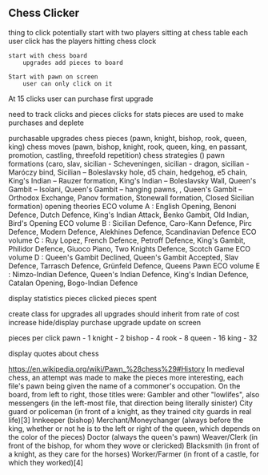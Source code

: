 Chess Clicker
-------------

thing to click
	potentially start with two players sitting at chess table
		each user click has the players hitting chess clock

	start with chess board
		upgrades add pieces to board

	Start with pawn on screen
		user can only click on it

At 15 clicks user can purchase first upgrade

need to track clicks and pieces
	clicks for stats
	pieces are used to make purchases and deplete

purchasable upgrades
	chess pieces (pawn, knight, bishop, rook, queen, king)
	chess moves (pawn, bishop, knight, rook, queen, king, en passant, promotion, castling, threefold repetition)
	chess strategies ()
	pawn formations (caro, slav, sicilian - Scheveningen, sicilian - dragon, sicilian - Maróczy bind, Sicilian – Boleslavsky hole, d5 chain, hedgehog, e5 chain, King's Indian – Rauzer formation, King's Indian – Boleslavsky Wall, Queen's Gambit – Isolani, Queen's Gambit – hanging pawns, , Queen's Gambit – Orthodox Exchange, Panov formation, Stonewall formation, Closed Sicilian formation)
	opening theories
		ECO volume A : English Opening, Benoni Defence, Dutch Defence, King's Indian Attack, Benko Gambit, Old Indian, Bird's Opening
		ECO volume B : Sicilian Defence, Caro-Kann Defence, Pirc Defence, Modern Defence, Alekhines Defence, Scandinavian Defence
		ECO volume C : Ruy Lopez, French Defence, Petroff Defence, King's Gambit, Philidor Defence, Giuoco Piano, Two Knights Defence, Scotch Game
		ECO volume D : Queen's Gambit Declined, Queen's Gambit Accepted, Slav Defence, Tarrasch Defence, Grünfeld Defence, Queens Pawn
		ECO volume E : Nimzo-Indian Defence, Queen's Indian Defence, King's Indian Defence, Catalan Opening, Bogo-Indian Defence

display statistics
	pieces clicked
	pieces spent

create class for upgrades
	all upgrades should inherit from
	rate of cost increase
	hide/display
	purchase upgrade
	update on screen

pieces per click
	pawn - 1
	knight - 2
	bishop - 4
	rook - 8
	queen - 16
	king - 32

display quotes about chess

https://en.wikipedia.org/wiki/Pawn_%28chess%29#History
In medieval chess, an attempt was made to make the pieces more interesting, each file's pawn being given the name of a commoner's occupation. On the board, from left to right, those titles were:
	Gambler and other "lowlifes", also messengers (in the left-most file, that direction being literally sinister)
	City guard or policeman (in front of a knight, as they trained city guards in real life)[3]
	Innkeeper (bishop)
	Merchant/Moneychanger (always before the king, whether or not he is to the left or right of the queen, which depends on the color of the pieces)
	Doctor (always the queen's pawn)
	Weaver/Clerk (in front of the bishop, for whom they wove or clericked)
	Blacksmith (in front of a knight, as they care for the horses)
	Worker/Farmer (in front of a castle, for which they worked)[4]